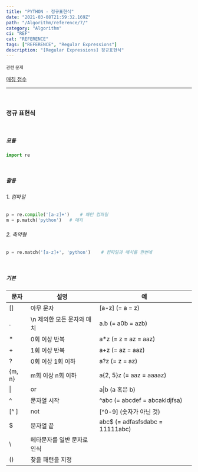 ```yaml
---
title: "PYTHON - 정규표현식"
date: "2021-03-08T21:59:32.169Z"
path: "/Algorithm/reference/7/"
category: "Algorithm"
ci: "REF"
cat: "REFERENCE"
tags: ["REFERENCE", "Regular Expressions"]
description: "[Regular Expressions] 정규표현식"
---
```


<small>관련 문제</small>

<a href="https://tinnia.github.io/Algorithm/programmers/42893/">매칭 점수</a>

<hr />

<br />

### 정규 표현식

<br />

##### 모듈

```python
import re
```

<br />

##### 활용

###### 1. 컴파일

```python
p = re.compile('[a-z]+')	# 패턴 컴파일
m = p.match('python')	# 매치
```

###### 2. 축약형

```python
p = re.match('[a-z]+', 'python')	# 컴파일과 매치를 한번에
```

<br />

##### 기본

| 문자   | 설명                        | 예                              |
| ------ | --------------------------- | ------------------------------- |
| []     | 아무 문자                   | [a-z] (= a = z)                 |
| .      | \n 제외한 모든 문자와 매치  | a.b (= a0b = azb)               |
| *      | 0회 이상 반복               | a*z (= z = az = aaz)            |
| +      | 1회 이상 반복               | a+z (= az = aaz)                |
| ?      | 0회 이상 1회 이하           | a?z (= z = az)                  |
| {m, n} | m회 이상 n회 이하           | a{2, 5}z (= aaz = aaaaz)        |
| \|     | or                          | a\|b (a 혹은 b)                 |
| ^      | 문자열 시작                 | ^abc (= abcdef = abcakldjfsa)   |
| [^ ]   | not                         | [^0-9] (숫자가 아닌 것)         |
| $      | 문자열 끝                   | abc$ (= adfasfsdabc = 11111abc) |
| \      | 메타문자를 일반 문자로 인식 |                                 |
| ()     | 찾을 패턴을 지정            |                                 |





















